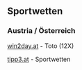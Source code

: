 
## Sportwetten

### Austria / Österreich

[win2day.at](http://win2day.at) - Toto (12X)

[tipp3.at](http://tipp3.at) - Sportwetten


